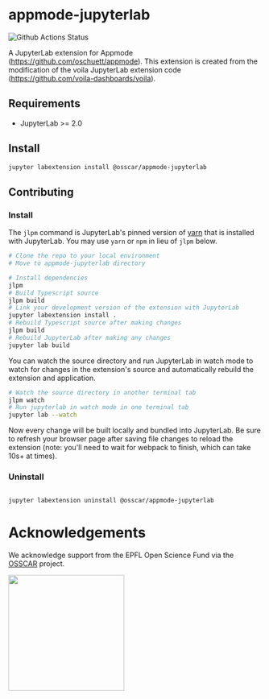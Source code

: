 # appmode-jupyterlab

![Github Actions Status](https://github.com/osscar-org/appmode-jupyterlab/workflows/Build/badge.svg)

A JupyterLab extension for Appmode (https://github.com/oschuett/appmode). 
This extension is created from the modification of the voila JupyterLab extension code
(https://github.com/voila-dashboards/voila).



## Requirements

* JupyterLab >= 2.0

## Install

```bash
jupyter labextension install @osscar/appmode-jupyterlab
```

## Contributing

### Install

The `jlpm` command is JupyterLab's pinned version of
[yarn](https://yarnpkg.com/) that is installed with JupyterLab. You may use
`yarn` or `npm` in lieu of `jlpm` below.

```bash
# Clone the repo to your local environment
# Move to appmode-jupyterlab directory

# Install dependencies
jlpm
# Build Typescript source
jlpm build
# Link your development version of the extension with JupyterLab
jupyter labextension install .
# Rebuild Typescript source after making changes
jlpm build
# Rebuild JupyterLab after making any changes
jupyter lab build
```

You can watch the source directory and run JupyterLab in watch mode to watch for changes in the extension's source and automatically rebuild the extension and application.

```bash
# Watch the source directory in another terminal tab
jlpm watch
# Run jupyterlab in watch mode in one terminal tab
jupyter lab --watch
```

Now every change will be built locally and bundled into JupyterLab. Be sure to refresh your browser page after saving file changes to reload the extension (note: you'll need to wait for webpack to finish, which can take 10s+ at times).

### Uninstall

```bash

jupyter labextension uninstall @osscar/appmode-jupyterlab
```
# Acknowledgements

We acknowledge support from the EPFL Open Science Fund via the [OSSCAR](http://www.osscar.org) project.

<img src='http://www.osscar.org/wp-content/uploads/2019/03/OSSCAR-logo.png' width='230'>
